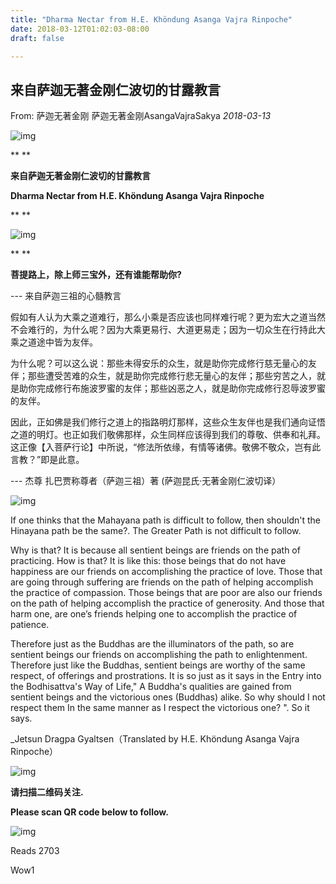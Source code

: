 ```yaml
---
title: "Dharma Nectar from H.E. Khöndung Asanga Vajra Rinpoche"
date: 2018-03-12T01:02:03-08:00
draft: false

---
```


## 来自萨迦无著金刚仁波切的甘露教言

From: 萨迦无著金刚 萨迦无著金刚AsangaVajraSakya *2018-03-13*

![img](https://mmbiz.qpic.cn/mmbiz_png/jZ6aUbzt6ISUqicleCicFwlYhIOXpaQP8t1p93icRZ2I8Bt3ceGr0fvwBRaAVGuljTWLrZqugooCEymB5na7cbqjg/640?wx_fmt=png&wxfrom=5&wx_lazy=1&wx_co=1)

**
**

**来自萨迦无著金刚仁波切的甘露教言**

**Dharma Nectar from H.E. Khöndung Asanga Vajra Rinpoche**

**
**

![img](https://mmbiz.qpic.cn/mmbiz_jpg/jZ6aUbzt6ISUqicleCicFwlYhIOXpaQP8t1ucpR6EHcrkgsfjF3oXFeBJb8Cpd3t9fSwldL9ulcgITBzldbZf2NQ/640?wx_fmt=jpeg&wxfrom=5&wx_lazy=1&wx_co=1)



**
**

**菩提路上，除上师三宝外，还有谁能帮助你?**

--- 来自萨迦三祖的心髓教言



假如有人认为大乘之道难行，那么小乘是否应该也同样难行呢？更为宏大之道当然不会难行的，为什么呢？因为大乘更易行、大道更易走；因为一切众生在行持此大乘之道途中皆为友伴。



为什么呢？可以这么说：那些未得安乐的众生，就是助你完成修行慈无量心的友伴；那些遭受苦难的众生，就是助你完成修行悲无量心的友伴；那些穷苦之人，就是助你完成修行布施波罗蜜的友伴；那些凶恶之人，就是助你完成修行忍辱波罗蜜的友伴。



因此，正如佛是我们修行之道上的指路明灯那样，这些众生友伴也是我们通向证悟之道的明灯。也正如我们敬佛那样，众生同样应该得到我们的尊敬、供奉和礼拜。这正像【入菩萨行论】中所说，“修法所依缘，有情等诸佛。敬佛不敬众，岂有此言教？”即是此意。



--- 杰尊 扎巴贾称尊者（萨迦三祖）著 (萨迦昆氏·无著金刚仁波切译）



![img](https://mmbiz.qpic.cn/mmbiz_jpg/jZ6aUbzt6ITSsncnTNxdJxniaY94LlxCMSUZGx3ohpiaDcCy8nPmByHyKZW72CA1zYIWdax4nG4ah6DSCA9ich9vw/640?wx_fmt=jpeg&wxfrom=5&wx_lazy=1&wx_co=1)



If one thinks that the Mahayana path is difficult to follow, then shouldn't the Hinayana path be the same?. The Greater Path is not difficult to follow.

 

Why is that? It is because all sentient beings are friends on the path of practicing. How is that?  It is like this: those beings that do not have happiness are our friends on accomplishing the practice of love. Those that are going through suffering are friends on the path of helping accomplish the practice of compassion. Those beings that are poor are also our friends on the path of helping accomplish the practice of generosity. And those that harm one, are one’s friends helping one to accomplish the practice of patience.

 

Therefore just as the Buddhas are the illuminators of the path, so are sentient beings our friends on accomplishing the path to enlightenment. Therefore just like the Buddhas, sentient beings are worthy of the same respect, of offerings and prostrations. It is so just as it says in the Entry into the Bodhisattva's Way of Life," A Buddha's qualities are gained from sentient beings and the victorious ones (Buddhas) alike. So why should I not respect them In the same manner as I respect the victorious one? ". So it says. 

_Jetsun Dragpa Gyaltsen（Translated by H.E. Khöndung Asanga Vajra Rinpoche）





![img](https://mmbiz.qpic.cn/mmbiz_jpg/jZ6aUbzt6ISUqicleCicFwlYhIOXpaQP8tNO6JXnv1uicTCJU53k11l5b73M8FC39fl6mia6MxLVZrnJHxGY5kSeIg/640?wx_fmt=jpeg&wxfrom=5&wx_lazy=1&wx_co=1)





**请扫描二维码关注.**

**Please scan QR code below to follow.**

![img](https://mmbiz.qpic.cn/mmbiz_jpg/jZ6aUbzt6IRAXG9YS4qnvoAmydcaaJQYrH08CrXenZOCMibEkmL4bVQvImSEmySffTyibib6mUGibaqAVWjU1YnMHw/640?wx_fmt=jpeg&wxfrom=5&wx_lazy=1&wx_co=1)





Reads 2703

Wow1